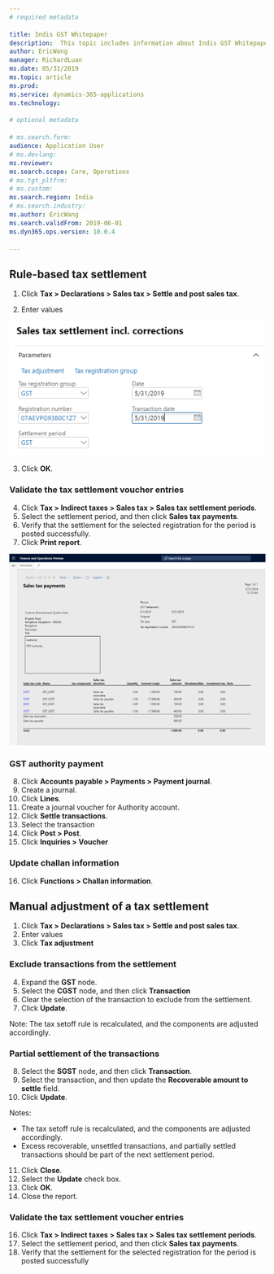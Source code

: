 ```yaml
---
# required metadata

title: Indis GST Whitepaper
description:  This topic includes information about Indis GST Whitepaper in Microsoft Dynamics 365 for Finance and Operations.
author: EricWang
manager: RichardLuan
ms.date: 05/31/2019
ms.topic: article
ms.prod: 
ms.service: dynamics-365-applications
ms.technology: 

# optional metadata

# ms.search.form: 
audience: Application User
# ms.devlang: 
ms.reviewer: 
ms.search.scope: Core, Operations
# ms.tgt_pltfrm: 
# ms.custom: 
ms.search.region: India
# ms.search.industry: 
ms.author: EricWang
ms.search.validFrom: 2019-06-01
ms.dyn365.ops.version: 10.0.4

---
```


## Rule-based tax settlement

1. Click **Tax > Declarations > Sales tax > Settle and post sales tax**.

2. Enter values

![](media/GST-Whitepaper/Capture2019052109.PNG)

3. Click **OK**.

### Validate the tax settlement voucher entries

4. Click **Tax > Indirect taxes > Sales tax > Sales tax settlement periods**.
5. Select the settlement period, and then click **Sales tax payments**.
6. Verify that the settlement for the selected registration for the period is posted successfully.
7. Click **Print report**.

![](media/GST-Whitepaper/Capture2019052110.PNG)

### GST authority payment

8. Click **Accounts payable > Payments > Payment journal**.
9. Create a journal.
10. Click **Lines**.
11. Create a journal voucher for Authority account.
12. Click **Settle transactions**.
13. Select the transaction
14. Click **Post > Post**.
15. Click **Inquiries > Voucher**

### Update challan information

16. Click **Functions > Challan information**.

## Manual adjustment of a tax settlement

1. Click **Tax > Declarations > Sales tax > Settle and post sales tax**.
2. Enter values
3. Click **Tax adjustment**

### Exclude transactions from the settlement

4. Expand the **GST** node.
5. Select the **CGST** node, and then click **Transaction**
6. Clear the selection of the transaction to exclude from the settlement.
7. Click **Update**.

Note: The tax setoff rule is recalculated, and the components are adjusted accordingly.

### Partial settlement of the transactions

8. Select the **SGST** node, and then click **Transaction**.
9. Select the transaction, and then update the **Recoverable amount to settle** field.
10. Click **Update**.

Notes:

- The tax setoff rule is recalculated, and the components are adjusted accordingly.
- Excess recoverable, unsettled transactions, and partially settled transactions should be part of the next settlement period.

11. Click **Close**.
12. Select the **Update** check box.
13. Click **OK**.
14. Close the report.

### Validate the tax settlement voucher entries

16. Click **Tax > Indirect taxes > Sales tax > Sales tax settlement periods**.
17. Select the settlement period, and then click **Sales tax payments**.
18. Verify that the settlement for the selected registration for the period is posted successfully